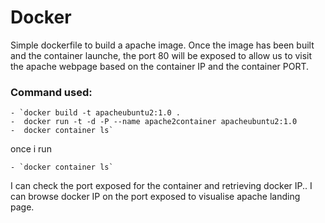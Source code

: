 # Docker
Simple dockerfile to build a apache image.
Once the image has been built and the container launche, the port 80 will be exposed to allow us to visit the apache webpage based on the container IP and the container PORT.


### Command used:
    - `docker build -t apacheubuntu2:1.0 .
    -  docker run -t -d -P --name apache2container apacheubuntu2:1.0
    -  docker container ls`

once i run

    - `docker container ls`

I can check the port exposed for the container and retrieving docker IP.. I can browse docker IP on the port exposed to visualise apache landing page.
